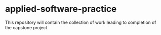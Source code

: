 # applied-software-practice
This repository will contain the collection of work leading to completion of the capstone project
